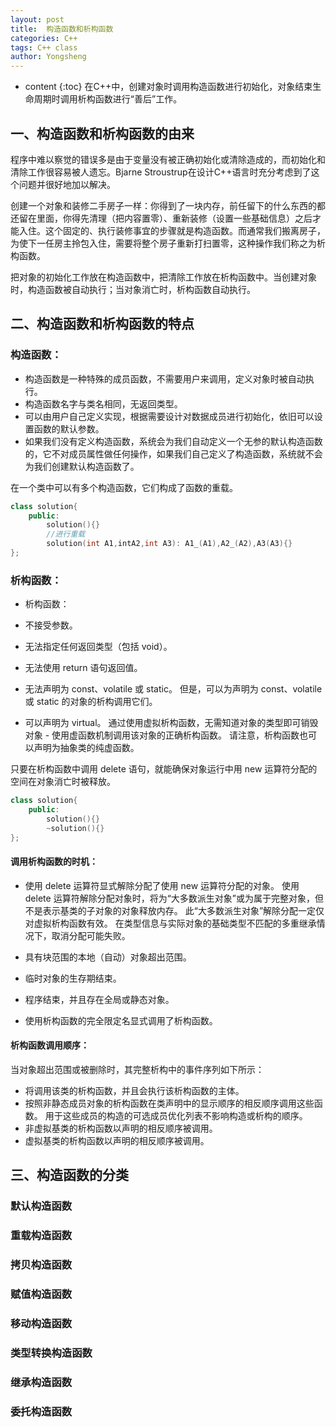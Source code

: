 ```yaml
---
layout: post
title:  构造函数和析构函数
categories: C++
tags: C++ class
author: Yongsheng
---
```


* content
{:toc}
在C++中，创建对象时调用构造函数进行初始化，对象结束生命周期时调用析构函数进行“善后”工作。



## 一、构造函数和析构函数的由来 

程序中难以察觉的错误多是由于变量没有被正确初始化或清除造成的，而初始化和清除工作很容易被人遗忘。Bjarne Stroustrup在设计C++语言时充分考虑到了这个问题并很好地加以解决。

创建一个对象和装修二手房子一样：你得到了一块内存，前任留下的什么东西的都还留在里面，你得先清理（把内容置零）、重新装修（设置一些基础信息）之后才能入住。这个固定的、执行装修事宜的步骤就是构造函数。而通常我们搬离房子，为使下一任房主拎包入住，需要将整个房子重新打扫置零，这种操作我们称之为析构函数。

把对象的初始化工作放在构造函数中，把清除工作放在析构函数中。当创建对象时，构造函数被自动执行；当对象消亡时，析构函数自动执行。



## 二、构造函数和析构函数的特点

### 构造函数：

- 构造函数是一种特殊的成员函数，不需要用户来调用，定义对象时被自动执行。　　
- 构造函数名字与类名相同，无返回类型。　　
- 可以由用户自己定义实现，根据需要设计对数据成员进行初始化，依旧可以设置函数的默认参数。　　
- 如果我们没有定义构造函数，系统会为我们自动定义一个无参的默认构造函数的，它不对成员属性做任何操作，如果我们自己定义了构造函数，系统就不会为我们创建默认构造函数了。

在一个类中可以有多个构造函数，它们构成了函数的重载。

```c++
class solution{
	public:
    	solution(){}
    	//进行重载
    	solution(int A1,intA2,int A3): A1_(A1),A2_(A2),A3(A3){}
};
```

### 析构函数：

- 析构函数：

- 不接受参数。

- 无法指定任何返回类型（包括 void）。

- 无法使用 return 语句返回值。

- 无法声明为 const、volatile 或 static。 但是，可以为声明为 const、volatile 或 static 的对象的析构调用它们。

- 可以声明为 virtual。 通过使用虚拟析构函数，无需知道对象的类型即可销毁对象 - 使用虚函数机制调用该对象的正确析构函数。 请注意，析构函数也可以声明为抽象类的纯虚函数。

只要在析构函数中调用 delete 语句，就能确保对象运行中用 new 运算符分配的空间在对象消亡时被释放。

```c++
class solution{
	public:
		solution(){}
    	~solution(){}
};
```

#### 调用析构函数的时机：

- 使用 delete 运算符显式解除分配了使用 new 运算符分配的对象。 使用 delete 运算符解除分配对象时，将为“大多数派生对象”或为属于完整对象，但不是表示基类的子对象的对象释放内存。 此“大多数派生对象”解除分配一定仅对虚拟析构函数有效。 在类型信息与实际对象的基础类型不匹配的多重继承情况下，取消分配可能失败。

- 具有块范围的本地（自动）对象超出范围。

- 临时对象的生存期结束。

- 程序结束，并且存在全局或静态对象。

- 使用析构函数的完全限定名显式调用了析构函数。



#### 析构函数调用顺序：

当对象超出范围或被删除时，其完整析构中的事件序列如下所示：

- 将调用该类的析构函数，并且会执行该析构函数的主体。
- 按照非静态成员对象的析构函数在类声明中的显示顺序的相反顺序调用这些函数。 用于这些成员的构造的可选成员优化列表不影响构造或析构的顺序。 
- 非虚拟基类的析构函数以声明的相反顺序被调用。
- 虚拟基类的析构函数以声明的相反顺序被调用。

## 三、构造函数的分类

### 默认构造函数



### 重载构造函数



### 拷贝构造函数



### 赋值构造函数



### 移动构造函数



### 类型转换构造函数



### 继承构造函数



### 委托构造函数
